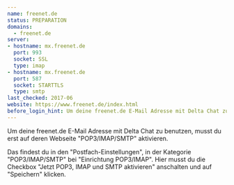 ```yaml
---
name: freenet.de
status: PREPARATION
domains:
  - freenet.de
server:
- hostname: mx.freenet.de
  port: 993
  socket: SSL
  type: imap
- hostname: mx.freenet.de
  port: 587
  socket: STARTTLS
  type: smtp
last_checked: 2017-06
website: https://www.freenet.de/index.html
before_login_hint: Um deine freenet.de E-Mail Adresse mit Delta Chat zu benutzen, musst du erst auf deren Webseite "POP3/IMAP/SMTP" aktivieren.
---
```


Um deine freenet.de E-Mail Adresse mit Delta Chat zu benutzen, musst du erst
auf deren Webseite "POP3/IMAP/SMTP" aktivieren.

Das findest du in den "Postfach-Einstellungen", in der Kategorie
"POP3/IMAP/SMTP" bei "Einrichtung POP3/IMAP". Hier musst du die Checkbox "Jetzt
POP3, IMAP und SMTP aktivieren" anschalten und auf "Speichern" klicken.

